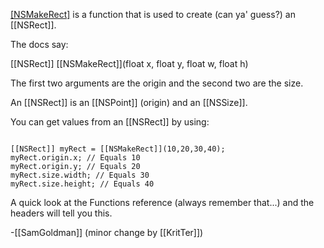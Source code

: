 [[NSMakeRect]]() is a function that is used to create (can ya' guess?) an [[NSRect]].

The docs say:

[[NSRect]] [[NSMakeRect]](float x, float y, float w, float h)

The first two arguments are the origin and the second two are the size.

An [[NSRect]] is an [[NSPoint]] (origin) and an [[NSSize]].

You can get values from an [[NSRect]] by using:

<code>
[[NSRect]] myRect = [[NSMakeRect]](10,20,30,40);
myRect.origin.x; // Equals 10
myRect.origin.y; // Equals 20
myRect.size.width; // Equals 30
myRect.size.height; // Equals 40
</code>

A quick look at the Functions reference (always remember that...) and the headers will tell you this.

-[[SamGoldman]] (minor change by [[KritTer]])